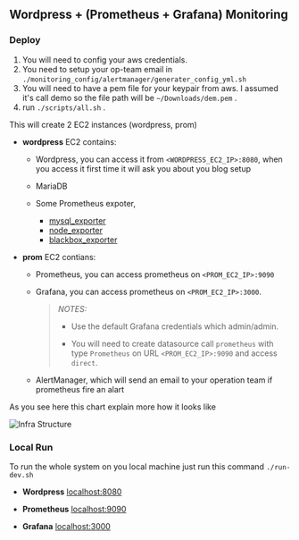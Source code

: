 ## Wordpress + (Prometheus + Grafana) Monitoring

### Deploy

1. You will need to config your aws credentials.
2. You need to setup your op-team email in `./monitoring_config/alertmanager/generater_config_yml.sh`
3. You will need to have a pem file for your keypair from aws. I assumed it's call demo so the file path will be `~/Downloads/dem.pem` .
4. run ` ./scripts/all.sh ` .

This will create 2 EC2 instances (wordpress, prom)

* **wordpress** EC2 contains:
    
    * Wordpress, you can access it from `<WORDPRESS_EC2_IP>:8080`, when you access it first time it will ask you about you blog setup
    
    * MariaDB
    
    * Some Prometheus expoter,
        * [mysql_exporter](https://github.com/prometheus/mysqld_exporter)
        * [node_exporter](https://github.com/prometheus/node_exporter)
        * [blackbox_exporter](https://github.com/prometheus/blackbox_exporter)

* **prom** EC2 contians: 
    
    * Prometheus, you can access prometheus on `<PROM_EC2_IP>:9090`
    
    * Grafana, you can access prometheus on `<PROM_EC2_IP>:3000`. 
    
        > *NOTES:* 
        >
        >    - Use the default Grafana credentials which admin/admin. 
        >
        >    - You will need to create datasource call `prometheus` with type `Prometheus` on URL `<PROM_EC2_IP>:9090` and access `direct`.
    
    * AlertManager, which will send an email to your operation team if prometheus fire an alart

As you see here this chart explain more how it looks like

![Infra Structure](https://www.lucidchart.com/publicSegments/view/8b13fa5d-eac5-4581-b240-fc7def4f913c/image.jpeg)


### Local Run
To run the whole system on you local machine just run this command `./run-dev.sh`

* **Wordpress** [localhost:8080](localhost:8080)

* **Prometheus** [localhost:9090](localhost:9090)

* **Grafana** [localhost:3000](localhost:3000)

